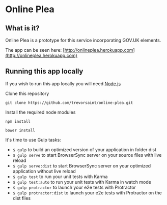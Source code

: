 Online Plea
===========


## What is it?

Online Plea is a prototype for this service incorporating GOV.UK elements.

The app can be seen here: [http://onlineplea.herokuapp.com](http://onlineplea.herokuapp.com)


## Running this app locally

If you wish to run this app locally you will need [Node.js](https://nodejs.org/)


Clone this repository

    git clone https://github.com/trevorsaint/online-plea.git


Install the required node modules

    npm install

    bower install


It's time to use Gulp tasks:

- `$ gulp` to build an optimized version of your application in folder dist
- `$ gulp serve` to start BrowserSync server on your source files with live reload
- `$ gulp serve:dist` to start BrowserSync server on your optimized application without live reload
- `$ gulp test` to run your unit tests with Karma
- `$ gulp test:auto` to run your unit tests with Karma in watch mode
- `$ gulp protractor` to launch your e2e tests with Protractor
- `$ gulp protractor:dist` to launch your e2e tests with Protractor on the dist files
